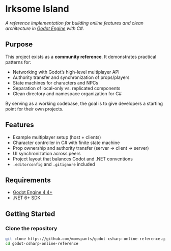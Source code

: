 # Irksome Island

_A reference implementation for building online features and clean architecture in [Godot Engine](https://godotengine.org/) with C#._

## Purpose
This project exists as a **community reference**.
It demonstrates practical patterns for:
- Networking with Godot’s high-level multiplayer API
- Authority transfer and synchronization of props/players
- State machines for characters and NPCs
- Separation of local-only vs. replicated components
- Clean directory and namespace organization for C#

By serving as a working codebase, the goal is to give developers a starting point for their own projects.

## Features
- Example multiplayer setup (host + clients)
- Character controller in C# with finite state machine
- Prop ownership and authority transfer (server → client → server)
- UI synchronization across peers
- Project layout that balances Godot and .NET conventions
- `.editorconfig` and `.gitignore` included

## Requirements
- [Godot Engine 4.4+](https://godotengine.org/download)
- .NET 6+ SDK

## Getting Started

### Clone the repository
```bash
git clone https://github.com/momspants/godot-csharp-online-reference.git
cd godot-csharp-online-reference

